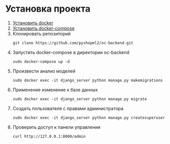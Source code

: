 # Установка проекта
1. [Установить docker](https://docs.docker.com/install/linux/docker-ce/ubuntu/)
2. [Установить docker-compose](https://docs.docker.com/compose/install/#install-compose)
3. Клонировать репозиторий
    ```
    git clone https://github.com/pyshopml2/oc-backend.git
    ```
4. Запустить docker-compose в директории oc-backend
    ```
    sudo docker-compose up -d
    ```
5. Произвести анализ моделей
    ```
    sudo docker exec -it django_server python manage.py makemigrations
    ```
6. Применение изменение к базе данных
    ```
    sudo docker exec -it django_server python manage.py migrate
    ```
7. Создать пользователя с правами администратора
    ```
    sudo docker exec -it django_server python manage.py createsuperuser
    ```
8. Проверить доступ к панели управления
    ```
    curl http://127.0.0.1:8000/admin
    ```